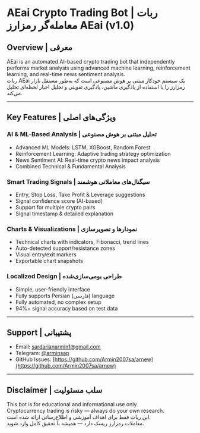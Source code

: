 # AEai Crypto Trading Bot | ربات معامله‌گر رمزارز AEai (v1.0)

## Overview | معرفی

AEai is an automated AI-based crypto trading bot that independently performs market analysis using advanced machine learning, reinforcement learning, and real-time news sentiment analysis.  
ربات AEai یک سیستم خودکار مبتنی بر هوش مصنوعی است که به‌طور مستقل بازار رمزارز را با استفاده از یادگیری ماشین، یادگیری تقویتی و تحلیل اخبار لحظه‌ای تحلیل می‌کند.

---

## Key Features | ویژگی‌های اصلی

### AI & ML-Based Analysis | تحلیل مبتنی بر هوش مصنوعی

- Advanced ML Models: LSTM, XGBoost, Random Forest  
- Reinforcement Learning: Adaptive trading strategy optimization  
- News Sentiment AI: Real-time crypto news impact analysis  
- Combined Technical & Fundamental Analysis

### Smart Trading Signals | سیگنال‌های معاملاتی هوشمند

- Entry, Stop Loss, Take Profit & Leverage suggestions  
- Signal confidence score (AI-based)  
- Support for multiple crypto pairs  
- Signal timestamp & detailed explanation

### Charts & Visualizations | نمودارها و تصویرسازی

- Technical charts with indicators, Fibonacci, trend lines  
- Auto-detected support/resistance zones  
- Visual entry/exit markers  
- Exportable chart snapshots

### Localized Design | طراحی بومی‌سازی‌شده

- Simple, user-friendly interface  
- Fully supports Persian (فارسی) language  
- Fully automated, no complex setup  
- 94%+ signal accuracy based on test data

---

## Support | پشتیبانی

- Email: [sardarianarmin1@gmail.com](mailto:sardarianarmin1@gmail.com)  
- Telegram: [@arminsap](https://t.me/arminsap)  
- GitHub Issues: [https://github.com/Armin2007sa/arnew](https://github.com/Armin2007sa/arnew)

---

## Disclaimer | سلب مسئولیت

This bot is for educational and informational use only.  
Cryptocurrency trading is risky — always do your own research.  
این ربات فقط برای اهداف آموزشی و اطلاع‌رسانی ارائه شده است.  
معاملات رمزارز ریسک دارد — همیشه با تحقیق کامل وارد شوید.
